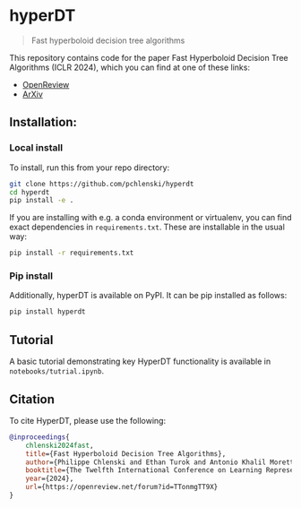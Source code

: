 # hyperDT
> Fast hyperboloid decision tree algorithms

This repository contains code for the paper Fast Hyperboloid Decision Tree Algorithms (ICLR 2024), which you can find
at one of these links:
* [OpenReview](https://openreview.net/forum?id=TTonmgTT9X)
* [ArXiv](https://arxiv.org/abs/2310.13841)

## Installation:
### Local install
To install, run this from your repo directory:
```bash
git clone https://github.com/pchlenski/hyperdt
cd hyperdt
pip install -e .
```

If you are installing with e.g. a conda environment or virtualenv, you can find exact dependencies in `requirements.txt`.
These are installable in the usual way:
```bash
pip install -r requirements.txt
```

### Pip install
Additionally, hyperDT is available on PyPI. It can be pip installed as follows:

```bash
pip install hyperdt
```

## Tutorial
A basic tutorial demonstrating key HyperDT functionality is available in `notebooks/tutrial.ipynb`.

## Citation
To cite HyperDT, please use the following:

```bibtex
@inproceedings{
    chlenski2024fast,
    title={Fast Hyperboloid Decision Tree Algorithms},
    author={Philippe Chlenski and Ethan Turok and Antonio Khalil Moretti and Itsik Pe'er},
    booktitle={The Twelfth International Conference on Learning Representations},
    year={2024},
    url={https://openreview.net/forum?id=TTonmgTT9X}
}
```
